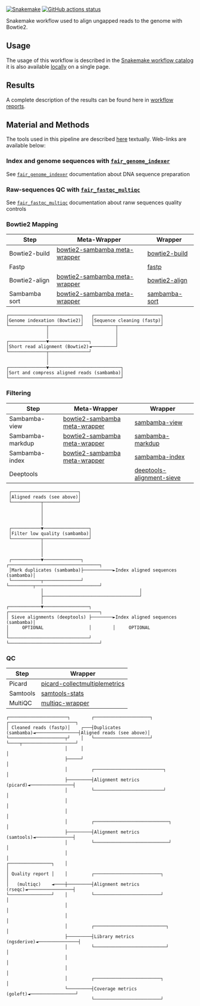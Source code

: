 [![Snakemake](https://img.shields.io/badge/snakemake-≥7.29.0-brightgreen.svg)](https://snakemake.github.io)
[![GitHub actions status](https://github.com/tdayris/fair_genome_indexer/workflows/Tests/badge.svg?branch=main)](https://github.com/tdayris/fair_genome_indexer/actions?query=branch%3Amain+workflow%3ATests)

Snakemake workflow used to align ungapped reads to the genome with Bowtie2.

## Usage

The usage of this workflow is described in the [Snakemake workflow catalog](https://snakemake.github.io/snakemake-workflow-catalog?usage=tdayris/fair_bowtie2_mapping) it is also available [locally](https://github.com/tdayris/fair_bowtie2_mapping/blob/main/workflow/report/usage.rst) on a single page.
 
## Results

A complete description of the results can be found here in [workflow reports](https://github.com/tdayris/fair_bowtie2_mapping/blob/main/workflow/report/results.rst).

## Material and Methods

The tools used in this pipeline are described [here](https://github.com/tdayris/fair_bowtie2_mapping/blob/main/workflow/report/material_methods.rst) textually. Web-links are available below:


### Index and genome sequences with [`fair_genome_indexer`](https://github.com/tdayris/fair_genome_indexer/)

See [`fair_genome_indexer`](https://github.com/tdayris/fair_genome_indexer/) documentation about DNA sequence preparation

### Raw-sequences QC with [`fair_fastqc_multiqc`](https://github.com/tdayris/fair_fastqc_multiqc/)

See  [`fair_fastqc_multiqc`](https://github.com/tdayris/fair_fastqc_multiqc/) documentation about ranw sequences quality controls

### Bowtie2 Mapping

| Step          | Meta-Wrapper                                                                                                              | Wrapper                                                                                           |
| ------------- | ------------------------------------------------------------------------------------------------------------------------- | ------------------------------------------------------------------------------------------------- |
| Bowtie2-build | [bowtie2-sambamba meta-wrapper](https://snakemake-wrappers.readthedocs.io/en/v4.6.0/meta-wrappers/bowtie2_sambamba.html) | [bowtie2-build](https://snakemake-wrappers.readthedocs.io/en/v4.6.0/wrappers/bowtie2/build.html) |
| Fastp         |                                                                                                                           | [fastp](https://snakemake-wrappers.readthedocs.io/en/v4.6.0/wrappers/fastp.html)                  |
| Bowtie2-align | [bowtie2-sambamba meta-wrapper](https://snakemake-wrappers.readthedocs.io/en/v4.6.0/meta-wrappers/bowtie2_sambamba.html) | [bowtie2-align](https://snakemake-wrappers.readthedocs.io/en/v4.6.0/wrappers/bowtie2/align.html) |
| Sambamba sort | [bowtie2-sambamba meta-wrapper](https://snakemake-wrappers.readthedocs.io/en/v4.6.0/meta-wrappers/bowtie2_sambamba.html) | [sambamba-sort](https://snakemake-wrappers.readthedocs.io/en/v4.6.0/wrappers/sambamba/sort.html) |

```
┌───────────────────────────┐   ┌─────────────────────────┐
│Genome indexation (Bowtie2)│   │Sequence cleaning (fastp)│
└──────────────┬────────────┘   └────────┬────────────────┘
               │                         │                 
               │                         │                 
┌──────────────▼───────────────┐         │                 
│Short read alignment (Bowtie2)◄─────────┘                 
└──────────────┬───────────────┘                           
               │                                           
               │                                           
┌──────────────▼───────────────────────────┐               
│Sort and compress aligned reads (sambamba)│               
└──────────────────────────────────────────┘               
```


### Filtering

| Step             | Meta-Wrapper                                                                                                             | Wrapper                                                                                                       |
| ---------------- | ------------------------------------------------------------------------------------------------------------------------ | ------------------------------------------------------------------------------------------------------------- |
| Sambamba-view    | [bowtie2-sambamba meta-wrapper](https://snakemake-wrappers.readthedocs.io/en/v4.6.0/meta-wrappers/bowtie2_sambamba.html) | [sambamba-view](https://snakemake-wrappers.readthedocs.io/en/v4.6.0/wrappers/sambamba/view.html)              |
| Sambamba-markdup | [bowtie2-sambamba meta-wrapper](https://snakemake-wrappers.readthedocs.io/en/v4.6.0/meta-wrappers/bowtie2_sambamba.html) | [sambamba-markdup](https://snakemake-wrappers.readthedocs.io/en/v4.6.0/wrappers/sambamba/markdup.html)        |
| Sambamba-index   | [bowtie2-sambamba meta-wrapper](https://snakemake-wrappers.readthedocs.io/en/v4.6.0/meta-wrappers/bowtie2_sambamba.html) | [sambamba-index](https://snakemake-wrappers.readthedocs.io/en/v4.6.0/wrappers/sambamba/index.html)            |
| Deeptools        |                                                                                                                          | [deeptools-alignment-sieve](https://snakemake-wrappers.readthedocs.io/en/v4.6.0/bio/deeptools/alignmentsieve) |

```
 ┌─────────────────────────┐                                                
 │Aligned reads (see above)│                                                
 └───────────┬─────────────┘                                                
             │                                                              
             │                                                              
             │                                                              
             │                                                              
 ┌───────────▼─────────────────┐                                            
 │Filter low quality (sambamba)│                                            
 └───────────┬─────────────────┘                                            
             │                                                              
             │                                                              
             │                                                              
 ┌───────────▼──────────────┐           ┌──────────────────────────────────┐
 │Mark duplicates (sambamba)├───────────►Index aligned sequences (sambamba)│
 └───────────┬──────────────┘           └─────────┬────────────────────────┘
             │                                    │                         
             ├────────────────────────────────────┘                         
             │                                                              
┌────────────▼─────────────────┐        ┌──────────────────────────────────┐
│ Sieve alignments (deeptools) ├────────►Index aligned sequences (sambamba)│
│     OPTIONAL                 │        │     OPTIONAL                     │
└──────────────────────────────┘        └──────────────────────────────────┘
```

### QC

| Step     | Wrapper                                                                                                                           |
| -------- | --------------------------------------------------------------------------------------------------------------------------------- |
| Picard   | [picard-collectmultiplemetrics](https://snakemake-wrappers.readthedocs.io/en/v4.6.0/wrappers/picard/collectmultiplemetrics.html) |
| Samtools | [samtools-stats](https://snakemake-wrappers.readthedocs.io/en/v4.6.0/wrappers/samtools/stats.html)                               |
| MultiQC  | [multiqc-wrapper](https://snakemake-wrappers.readthedocs.io/en/v4.6.0/wrappers/multiqc.html)                                     |

```
┌──────────────────────┐        ┌─────────────────────┐                ┌─────────────────────────┐
│ Cleaned reads (fastp)│    ┌───┤Duplicates (sambamba)◄────────────────┤Aligned reads (see above)│
└─────────────────────┬┘    │   └─────────────────────┘                └────┬────────────────────┘
                      │     │                                               │                     
                      ├─────┘                                               │                     
                      │         ┌──────────────────────────┐                │                     
                      ├─────────┤Alignment metrics (picard)◄────────────────┤                     
                      │         └──────────────────────────┘                │                     
                      │                                                     │                     
                      │                                                     │                     
                      │         ┌────────────────────────────┐              │                     
                      ├─────────┤Alignment metrics (samtools)◄──────────────┤                     
                      │         └────────────────────────────┘              │                     
                      │                                                     │                     
┌────────────────┐    │                                                     │                     
│ Quality report │    │         ┌─────────────────────────┐                 │                     
│   (multiqc)    ◄────┼─────────┤Alignment metrics (rseqc)◄─────────────────┤                     
└────────────────┘    │         └─────────────────────────┘                 │                     
                      │                                                     │                     
                      │                                                     │                     
                      │         ┌───────────────────────────┐               │                     
                      ├─────────┤Library metrics (ngsderive)◄───────────────┤                     
                      │         └───────────────────────────┘               │                     
                      │                                                     │                     
                      │                                                     │                     
                      │         ┌─────────────────────────┐                 │                     
                      └─────────┤Coverage metrics (goleft)◄─────────────────┘                     
                                └─────────────────────────┘                                       
```

